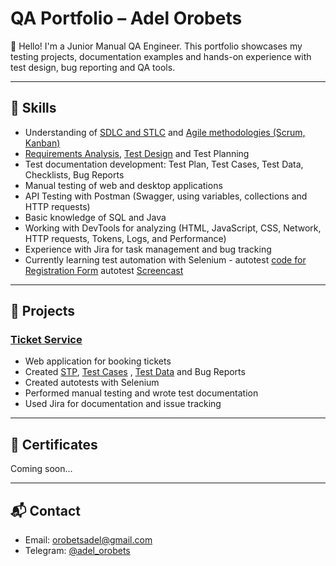 # QA Portfolio – Adel Orobets

👋 Hello! I'm a Junior Manual QA Engineer. This portfolio showcases my testing projects, documentation examples
and hands-on experience with test design, bug reporting and QA tools.

---

## 🔧 Skills

- Understanding of [SDLC and STLC](https://github.com/adelorobets/QA-Portfolio/blob/main/SDLC_and_STLC.md) and [Agile methodologies (Scrum, Kanban)](https://github.com/adelorobets/QA-Portfolio/blob/main/Agile%20Methodologies%20%28Scrum%20%26%20Kanban%29.md)
- [Requirements Analysis,](https://github.com/adelorobets/QA-Portfolio/blob/main/Requirements_Analysis.md) [Test Design](https://github.com/adelorobets/QA-Portfolio/blob/main/Test_Design.md) and Test Planning
- Test documentation development: Test Plan, Test Cases, Test Data, Checklists, Bug Reports
- Manual testing of web and desktop applications
- API Testing with Postman (Swagger, using variables, collections and HTTP requests)
- Basic knowledge of SQL and Java
- Working with DevTools for analyzing (HTML, JavaScript, CSS, Network, HTTP requests, Tokens, Logs, and Performance)
- Experience with Jira for task management and bug tracking
- Currently learning test automation with Selenium - autotest [code for Registration Form](https://github.com/adelorobets/Webinar_project_QA47/blob/master/src/main/java/experiments/DemogaPracticeFormTest.java) autotest [Screencast](https://drive.google.com/file/d/1Q9qj3p31CDJh19HVHowTQt1QwadsVBBl/view?usp=sharing)

---

## 📂 Projects

### [Ticket Service](https://ticket-service-69443.firebaseapp.com/)
- Web application for booking tickets  
- Created [STP](https://docs.google.com/spreadsheets/d/1K7KlIUXoN2IewV5-ABJuDsxgoe0CfIZk/edit?usp=sharing&ouid=102737440051246418544&rtpof=true&sd=true), [Test Cases](https://docs.google.com/spreadsheets/d/1tRmffFVwMkwzR69gfZ2MNPRu9wdIMGta/edit?usp=drive_link&ouid=102737440051246418544&rtpof=true&sd=true)
, [Test Data](TestData_TicketService.md) and Bug Reports  
- Created autotests with Selenium
- Performed manual testing and wrote test documentation  
- Used Jira for documentation and issue tracking  


---

## 📄 Certificates

Coming soon...

---

## 📬 Contact

- Email: orobetsadel@gmail.com  
- Telegram: [@adel_orobets](https://t.me/adel_orobets)
